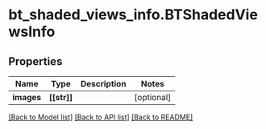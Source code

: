 # bt_shaded_views_info.BTShadedViewsInfo

## Properties
Name | Type | Description | Notes
------------ | ------------- | ------------- | -------------
**images** | **[[str]]** |  | [optional] 

[[Back to Model list]](../README.md#documentation-for-models) [[Back to API list]](../README.md#documentation-for-api-endpoints) [[Back to README]](../README.md)



